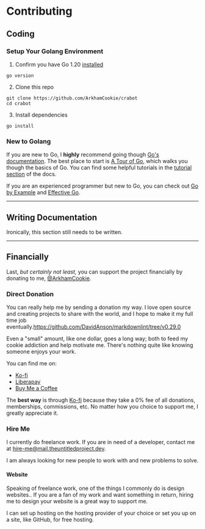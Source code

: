 <!-- markdownlint-disable MD029 -->
# Contributing

## Coding

### Setup Your Golang Environment

1. Confirm you have Go 1.20 [installed](https://go.dev/doc/install)

  ```shell
  go version
  ```

2. Clone this repo

  ```shell
  git clone https://github.com/ArkhamCookie/crabot
  cd crabot
  ```

3. Install dependencies

  ```shell
  go install
  ```

### New to Golang

If you are new to Go, I **highly** recommend going though [Go's documentation](https://go.dev/doc/).
The best place to start is [A Tour of Go](https://go.dev/tour/),
which walks you though the basics of Go.
You can find some helpful tutorials in the [tutorial section](https://go.dev/doc/tutorial/) of the docs.

If you are an experienced programmer but new to Go, you can check out [Go by Example](https://gobyexample.com) and [Effective Go](https://go.dev/doc/effective_go).

---

## Writing Documentation

Ironically, this section still needs to be written.

<!-- ### [markdownlint](https://github.com/DavidAnson/markdownlint) Tool -->

---

## Financially

Last, *but certainly not least,* you can support the project financially by donating to me, [@ArkhamCookie](https://github.com/ArkhamCookie).

### Direct Donation

You can really help me by sending a donation my way.
I love open source and creating projects to share with the world,
and I hope to make it my full time job eventually.<https://github.com/DavidAnson/markdownlint/tree/v0.29.0>

Even a "small" amount, like one dollar, goes a long way;
both to feed my cookie addiction and help motivate me.
There's nothing quite like knowing someone enjoys your work.

You can find me on:

- [Ko-fi](https://ko-fi.com/ArkhamCookie)
- [Liberapay](https://liberapay.com/ArkhamCookie)
- [Buy Me a Coffee](https://buymeacoffee.com/arkhamcookie)

The **best way** is through [Ko-fi](https://ko-fi.com/ArkhamCookie) because they take a 0% fee of all donations, memberships, commissions, etc.
No matter how you choice to support me, I greatly appreciate it.

### Hire Me

I currently do freelance work.
If you are in need of a developer,
contact me at [hire-me@mail.theuntitledproject.dev](mailto:hire-me@mail.theuntitledproject.dev).

I am always looking for new people to work with and new problems to solve.

#### Website

Speaking of freelance work, one of the things I commonly do is design websites..
If you are a fan of my work and want something in return,
hiring me to design your website is a great way to support me.

I can set up hosting on the hosting provider of your choice
or set you up on a site, like GitHub, for free hosting.

